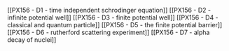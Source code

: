 [[PX156 - D1 - time independent schrodinger equation]]
[[PX156 - D2 - infinite potential well]]
[[PX156 - D3 - finite potential well]]
[[PX156 - D4 - classical and quantum particle]]
[[PX156 - D5 - the finite potential barrier]]
[[PX156 - D6 - rutherford scattering experiment]]
[[PX156 - D7 - alpha decay of nuclei]]